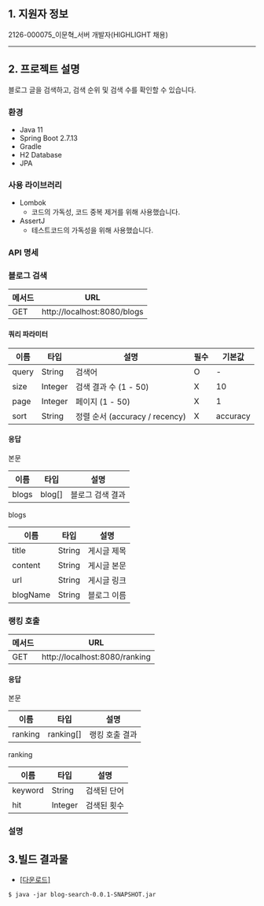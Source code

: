 ## 1. 지원자 정보 

2126-000075_이문혁_서버 개발자(HIGHLIGHT 채용)

----
## 2. 프로젝트 설명 

블로그 글을 검색하고, 검색 순위 및 검색 수를 확인할 수 있습니다.

### 환경
- Java 11
- Spring Boot 2.7.13
- Gradle
- H2 Database
- JPA

### 사용 라이브러리
- Lombok
  - 코드의 가독성, 코드 중복 제거를 위해 사용했습니다.
- AssertJ
  - 테스트코드의 가독성을 위해 사용했습니다.

### API 명세
### 블로그 검색

| 메서드  | URL                         |
|------|-----------------------------|
| GET  | http://localhost:8080/blogs |
#### 쿼리 파라미터

| 이름    | 타입    | 설명                          | 필수  | 기본값      |
|-------|---------|-----------------------------|-----|----------|
| query | String  | 검색어                         | O   | -        |
| size  | Integer | 검색 결과 수 (1 - 50)            | X   | 10       |
| page  | Integer | 페이지 (1 - 50)                | X   | 1        |
| sort  | String  | 정렬 순서 (accuracy / recency)  | X   | accuracy |

#### 응답   

본문

| 이름    | 타입      | 설명                         |
|-------|---------|----------------------------|
| blogs | blog[]  | 블로그 검색 결과                  |

blogs

| 이름      | 타입     | 설명         |
|----------|----------|------------|
| title    | String   | 게시글 제목  |
| content  | String   | 게시글 본문  |
| url      | String   | 게시글 링크  |
| blogName | String   | 블로그 이름  |

### 랭킹 호출   

| 메서드  | URL                           |
|------|-------------------------------|
| GET  | http://localhost:8080/ranking |

#### 응답

본문

| 이름      | 타입        | 설명       |
|---------|-----------|----------|
| ranking | ranking[] | 랭킹 호출 결과 |

ranking

| 이름      | 타입      | 설명     |
|---------|---------|--------|
| keyword | String  | 검색된 단어 |
| hit     | Integer | 검색된 횟수 |


### 설명



## 3.빌드 결과물
- [[다운로드]](https://github.com/MoonHKLee/20230705_2126-000075/blob/master/lib/blog-search-0.0.1-SNAPSHOT.jar)
```shell
$ java -jar blog-search-0.0.1-SNAPSHOT.jar
```